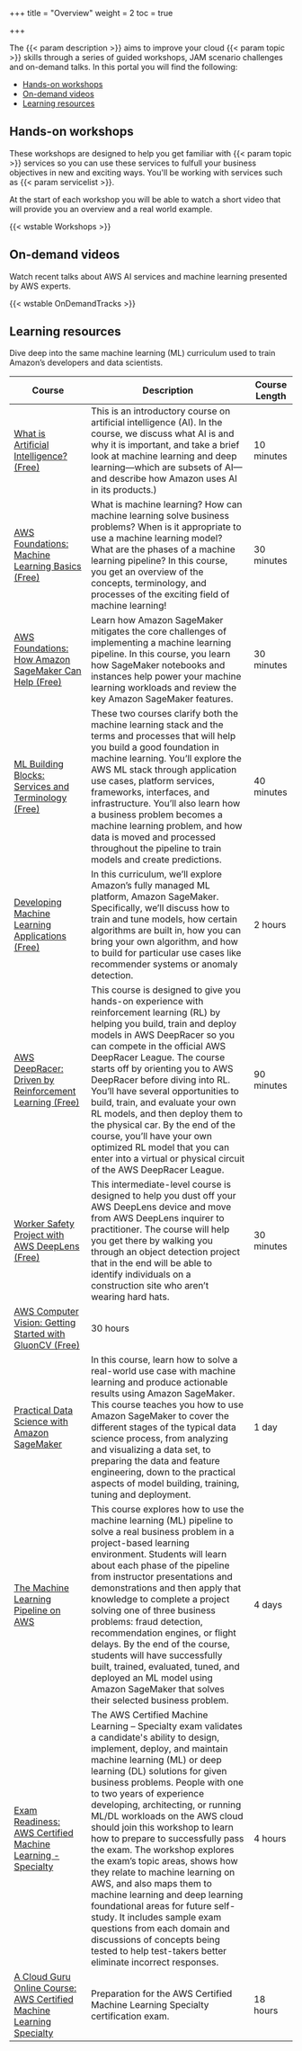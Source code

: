 +++
title = "Overview"
weight = 2
toc = true

+++

The {{< param description >}} aims to improve your cloud {{< param topic >}} skills through a series of guided workshops, JAM scenario challenges and on-demand talks. In this portal you will find the following:

  - [Hands-on workshops](#workshops) 
  - [On-demand videos](#on-demand-tracks)   
  - [Learning resources](#training) 
 
## Hands-on workshops

These workshops are designed to help you get familiar with {{< param topic >}} services so you can use these services to fulfull your business objectives in new and exciting ways. You'll be working with services such as {{< param servicelist >}}. 

At the start of each workshop you will be able to watch a short video that will provide you an overview and a real world example.

{{< wstable Workshops >}}

## On-demand videos

Watch recent talks about AWS AI services and machine learning presented by AWS experts.

{{< wstable OnDemandTracks >}}

## Learning resources

Dive deep into the same machine learning (ML) curriculum used to train Amazon’s developers and data scientists.

| Course | Description | Course Length |
|-----|----------|---------|
| [What is Artificial Intelligence? (Free)](https://www.aws.training/Details/Video?id=27394) | This is an introductory course on artificial intelligence (AI). In the course, we discuss what AI is and why it is important, and take a brief look at machine learning and deep learning—which are subsets of AI—and describe how Amazon uses AI in its products.) | 10 minutes |
| [AWS Foundations: Machine Learning Basics (Free)](https://www.aws.training/Details/Video?id=49644) | What is machine learning? How can machine learning solve business problems? When is it appropriate to use a machine learning model? What are the phases of a machine learning pipeline? In this course, you get an overview of the concepts, terminology, and processes of the exciting field of machine learning! | 30 minutes |
| [AWS Foundations: How Amazon SageMaker Can Help (Free)](https://www.aws.training/Details/Video?id=49646) | Learn how Amazon SageMaker mitigates the core challenges of implementing a machine learning pipeline. In this course, you learn how SageMaker notebooks and instances help power your machine learning workloads and review the key Amazon SageMaker features. | 30 minutes |
| [ML Building Blocks: Services and Terminology (Free)](https://www.aws.training/Details/Curriculum?id=27242) | These two courses clarify both the machine learning stack and the terms and processes that will help you build a good foundation in machine learning. You’ll explore the AWS ML stack through application use cases, platform services, frameworks, interfaces, and infrastructure. You’ll also learn how a business problem becomes a machine learning problem, and how data is moved and processed throughout the pipeline to train models and create predictions. | 40 minutes |
| [Developing Machine Learning Applications (Free)](https://www.aws.training/Details/Curriculum?id=27243) | In this curriculum, we’ll explore Amazon’s fully managed ML platform, Amazon SageMaker. Specifically, we’ll discuss how to train and tune models, how certain algorithms are built in, how you can bring your own algorithm, and how to build for particular use cases like recommender systems or anomaly detection. | 2 hours |
| [AWS DeepRacer: Driven by Reinforcement Learning (Free)](https://www.aws.training/Details/eLearning?id=32143) | This course is designed to give you hands-on experience with reinforcement learning (RL) by helping you build, train and deploy models in AWS DeepRacer so you can compete in the official AWS DeepRacer League. The course starts off by orienting you to AWS DeepRacer before diving into RL. You’ll have several opportunities to build, train, and evaluate your own RL models, and then deploy them to the physical car. By the end of the course, you’ll have your own optimized RL model that you can enter into a virtual or physical circuit of the AWS DeepRacer League. | 90 minutes |
| [Worker Safety Project with AWS DeepLens (Free)](https://www.aws.training/Details/eLearning?id=32077) | This intermediate-level course is designed to help you dust off your AWS DeepLens device and move from AWS DeepLens inquirer to practitioner. The course will help you get there by walking you through an object detection project that in the end will be able to identify individuals on a construction site who aren’t wearing hard hats. | 30 minutes |
| [AWS Computer Vision: Getting Started with GluonCV (Free)](https://www.coursera.org/learn/aws-computer-vision-gluoncv) | 30 hours | 
| [Practical Data Science with Amazon SageMaker](https://www.aws.training/SessionSearch?pageNumber=1&courseId=40748) | In this course, learn how to solve a real-world use case with machine learning and produce actionable results using Amazon SageMaker. This course teaches you how to use Amazon SageMaker to cover the different stages of the typical data science process, from analyzing and visualizing a data set, to preparing the data and feature engineering, down to the practical aspects of model building, training, tuning and deployment. | 1 day |
| [The Machine Learning Pipeline on AWS](https://www.aws.training/SessionSearch?pageNumber=1&courseId=38910) | This course explores how to use the machine learning (ML) pipeline to solve a real business problem in a project-based learning environment. Students will learn about each phase of the pipeline from instructor presentations and demonstrations and then apply that knowledge to complete a project solving one of three business problems: fraud detection, recommendation engines, or flight delays. By the end of the course, students will have successfully built, trained, evaluated, tuned, and deployed an ML model using Amazon SageMaker that solves their selected business problem. | 4 days |
| [Exam Readiness: AWS Certified Machine Learning - Specialty](https://www.aws.training/SessionSearch?pageNumber=1&courseId=10021) | The AWS Certified Machine Learning – Specialty exam validates a candidate's ability to design, implement, deploy, and maintain machine learning (ML) or deep learning (DL) solutions for given business problems. People with one to two years of experience developing, architecting, or running ML/DL workloads on the AWS cloud should join this workshop to learn how to prepare to successfully pass the exam. The workshop explores the exam’s topic areas, shows how they relate to machine learning on AWS, and also maps them to machine learning and deep learning foundational areas for future self-study. It includes sample exam questions from each domain and discussions of concepts being tested to help test-takers better eliminate incorrect responses. | 4 hours |
| [A Cloud Guru Online Course: AWS Certified Machine Learning Specialty](https://acloud.guru/learn/aws-certified-machine-learning-specialty) | Preparation for the AWS Certified Machine Learning Specialty certification exam.| 18 hours |